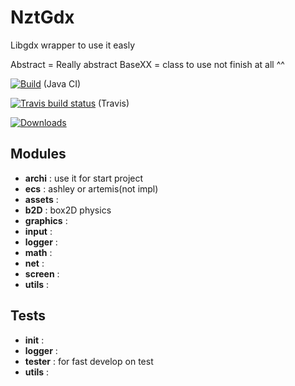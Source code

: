 # NztGdx
Libgdx wrapper to use it easly

Abstract = Really abstract 
BaseXX = class to use
not finish at all ^^

[![Build](https://github.com/fabiitch/NztGdx/workflows/Java%20CI/badge.svg?branch=master)](https://github.com/fabiitch/NztGdx/actions) (Java CI)  

[![Travis build status](https://travis-ci.org/fabiitch/NztGdx.svg?branch=master)](https://travis-ci.org/fabiitch/NztGdx) (Travis)  

[![Downloads](https://img.shields.io/github/downloads/fabiitch/NztGdx/total.svg)](https://github.com/fabiitch/NztGdx/releases)  

## Modules

* **archi** : use it for start project
* **ecs** : ashley or artemis(not impl)
* **assets** : 
* **b2D** : box2D physics
* **graphics** : 
* **input** : 
* **logger** : 
* **math** : 
* **net** : 
* **screen** : 
* **utils** : 


## Tests 

* **init** : 
* **logger** : 
* **tester** : for fast develop on test
* **utils** : 
